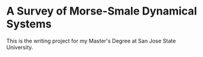# A Survey of Morse-Smale Dynamical Systems
This is the writing project for my Master's Degree at San Jose State University.
